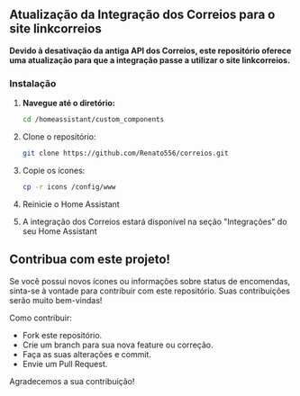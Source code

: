 ## Atualização da Integração dos Correios para o site linkcorreios

**Devido à desativação da antiga API dos Correios, este repositório oferece uma atualização para que a integração passe a utilizar o site linkcorreios.**

### Instalação

1. **Navegue até o diretório:**
   ```bash
   cd /homeassistant/custom_components

2. Clone o repositório:
    ```bash
    git clone https://github.com/Renato556/correios.git

3. Copie os ícones:
    ```bash
    cp -r icons /config/www

4. Reinicie o Home Assistant

5. A integração dos Correios estará disponível na seção "Integrações" do seu Home Assistant

## Contribua com este projeto!
Se você possui novos ícones ou informações sobre status de encomendas, sinta-se à vontade para contribuir com este repositório. Suas contribuições serão muito bem-vindas!

Como contribuir:

- Fork este repositório.
- Crie um branch para sua nova feature ou correção.
- Faça as suas alterações e commit.
- Envie um Pull Request.

Agradecemos a sua contribuição!